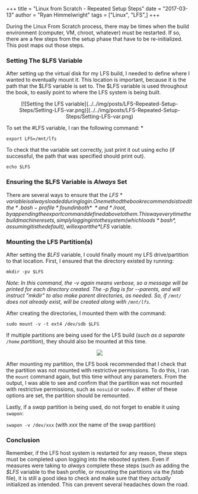 +++
title = "Linux from Scratch - Repeated Setup Steps"
date = "2017-03-13"
author = "Ryan Himmelwright"
tags = ["Linux", "LFS",]
+++

During the Linux From Scratch process, there may be times when the build environment (computer, VM, chroot, whatever) must be restarted. If so, there are a few steps from the setup phase that have to be re-initialized. This post maps out those steps.

<!-- more -->


### Setting The $LFS Variable
After setting up the virtual disk for my LFS build, I needed to define where I wanted to eventually mount it. This location is important, because it is the path that the $LFS variable is set to. The $LFS variable is used throughout the book, to easily point to where the LFS system is being built.

<center>[![Setting the LFS variable](../../img/posts/LFS-Repeated-Setup-Steps/Setting-LFS-var.png)](../../img/posts/LFS-Repeated-Setup-Steps/Setting-LFS-var.png)</center>

To set the #LFS variable, I ran the following command: *

`export LFS=/mnt/lfs`

To check that the variable set correctly, just print it out using echo (if successful, the path that was specified should print out).

`echo $LFS`


### Ensuring the $LFS Variable is *Always* Set
There are several ways to ensure that the *$LFS* variable is always loaded during login. One method the book recommends is to edit the *.bash-profile* found in both *~* and */root, by appending the export command defined above to them. This way every time the build machine resets, simply logging into the system (which loads *bash*, assuming it is the default), will export the *$LFS* variable.


### Mounting the LFS Partition(s)

After setting the *$LFS* variable, I could finally mount my LFS drive/partition to that location. First, I ensured that the directory existed by running:

`mkdir -pv $LFS`

*Note: In this command, the -v again means verbose, so a message will be printed for each directory created. The -p flag is for --parents, and will instruct "mkdir" to also make parent directories, as needed. So, if `/mnt/` does not already exist, will be created along with `/mnt/lfs`.*

After creating the directories, I mounted them with the command:

`sudo mount -v -t ext4 /dev/sdb $LFS`


If multiple partitions are being used for the LFS build (*such as a separate `/home` partition*), they should also be mounted at this time.

<center>
<img src="../../img/posts/LFS-Repeated-Setup-Steps/mounting-play.png" name="pic" onmouseover="this.src='../../img/posts/LFS-Repeated-Setup-Steps/mount-check.gif'" onmouseout="this.src='../../img/posts/LFS-Repeated-Setup-Steps/mounting-play.png'")> 
</center>

After mounting my partition, the LFS book recommended that I check that the partition was not mounted with restrictive permissions. To do this, I ran the `mount` command again, but this time without any parameters. From the output, I was able to see and confirm that the partition was not mounted with restrictive permissions, such as `nosuid` or `nodev`. If either of these options are set, the partition should be remounted.

Lastly, if a *swap* partition is being used, do not forget to enable it using `swapon`:

`swapon -v /dev/xxx`  (with *xxx* the name of the swap partition)


### Conclusion
Remember, if the LFS host system is restarted for any reason, these steps must be completed upon logging into the rebooted system. Even if measures were taking to *always* complete these steps (such as adding the *$LFS* variable to the bash profile, or mounting the partitions via the *fstab* file), it is still a good idea to check and make sure that they *actually* initialized as  intended. This can prevent several headaches down the road.



